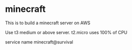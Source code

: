 # minecraft

This is  to build a minecraft server on AWS

Use t3 medium or above server. t2.micro uses 100% of CPU


service name minecraft@survival